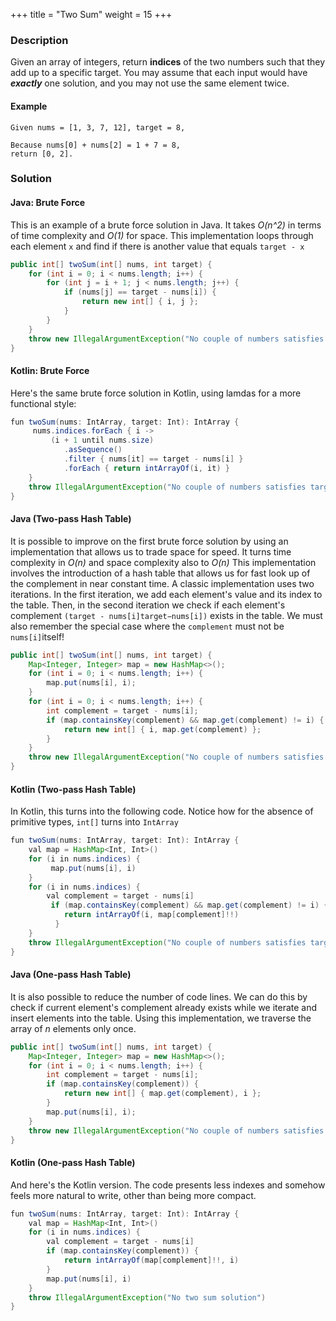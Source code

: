 +++
title = "Two Sum"
weight = 15
+++

### Description 

Given an array of integers, return **indices** of the two numbers such that they add up to a specific target.
You may assume that each input would have **_exactly_** one solution, and you may not use the same element twice.

#### Example

```
Given nums = [1, 3, 7, 12], target = 8,

Because nums[0] + nums[2] = 1 + 7 = 8,
return [0, 2].
```

### Solution

#### Java: Brute Force 
This is an example of a brute force solution in Java. It takes _O(n^2)_ in terms of time complexity and _O(1)_ for space. 
This implementation loops through each element `x` and find if there is another value that equals `target - x`

```java
public int[] twoSum(int[] nums, int target) {
    for (int i = 0; i < nums.length; i++) {
        for (int j = i + 1; j < nums.length; j++) {
            if (nums[j] == target - nums[i]) {
                return new int[] { i, j };
            }
        }
    }
    throw new IllegalArgumentException("No couple of numbers satisfies target");
}
```

#### Kotlin: Brute Force
Here's the same brute force solution in Kotlin, using lamdas for a more functional style:

```java
fun twoSum(nums: IntArray, target: Int): IntArray {
     nums.indices.forEach { i ->
         (i + 1 until nums.size)
            .asSequence()
            .filter { nums[it] == target - nums[i] }
            .forEach { return intArrayOf(i, it) }
    }
    throw IllegalArgumentException("No couple of numbers satisfies target")
}
```

#### Java (Two-pass Hash Table)

It is possible to improve on the first brute force solution by using an implementation that allows us to trade space for speed. 
It turns time complexity in _O(n)_ and space complexity also to _O(n)_
This implementation involves the introduction of a hash table that allows us for fast look up of the complement 
in near constant time. A classic implementation uses two iterations. In the first iteration, we add each element's value and its index to the table. 
Then, in the second iteration we check if each element's complement `(target - nums[i]target−nums[i])` exists in the table. 
We must also remember the special case where the `complement` must not be `nums[i]`itself!

```java
public int[] twoSum(int[] nums, int target) {
    Map<Integer, Integer> map = new HashMap<>();
    for (int i = 0; i < nums.length; i++) {
        map.put(nums[i], i);
    }
    for (int i = 0; i < nums.length; i++) {
        int complement = target - nums[i];
        if (map.containsKey(complement) && map.get(complement) != i) {
            return new int[] { i, map.get(complement) };
        }
    }
    throw new IllegalArgumentException("No couple of numbers satisfies target");
}
```

#### Kotlin (Two-pass Hash Table)

In Kotlin, this turns into the following code. Notice how for the absence of primitive types, `int[]` turns into `IntArray`

```java
fun twoSum(nums: IntArray, target: Int): IntArray {
    val map = HashMap<Int, Int>()
    for (i in nums.indices) {
         map.put(nums[i], i)
    }
    for (i in nums.indices) {
        val complement = target - nums[i]
         if (map.containsKey(complement) && map.get(complement) != i) {
            return intArrayOf(i, map[complement]!!)
          }
    }
    throw IllegalArgumentException("No couple of numbers satisfies target")
}
```

#### Java (One-pass Hash Table)

It is also possible to reduce the number of code lines. We can do this by check if current element's complement already exists
while we iterate and insert elements into the table. Using this implementation, we traverse the array of _n_ elements only once.

```java
public int[] twoSum(int[] nums, int target) {
    Map<Integer, Integer> map = new HashMap<>();
    for (int i = 0; i < nums.length; i++) {
        int complement = target - nums[i];
        if (map.containsKey(complement)) {
            return new int[] { map.get(complement), i };
        }
        map.put(nums[i], i);
    }
    throw new IllegalArgumentException("No couple of numbers satisfies target");
}
```

#### Kotlin (One-pass Hash Table)

And here's the Kotlin version. The code presents less indexes and somehow feels more natural to write, other than being more compact. 

```java
fun twoSum(nums: IntArray, target: Int): IntArray {
    val map = HashMap<Int, Int>()
    for (i in nums.indices) {
        val complement = target - nums[i]
        if (map.containsKey(complement)) {
            return intArrayOf(map[complement]!!, i)
        }
        map.put(nums[i], i)
    }
    throw IllegalArgumentException("No two sum solution")
}
```






